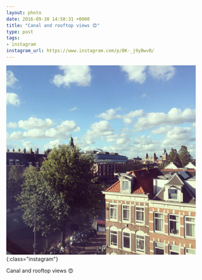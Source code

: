 ```yaml
---
layout: photo
date: 2016-09-30 14:58:31 +0000
title: "Canal and rooftop views 😍"
type: post
tags:
- instagram
instagram_url: https://www.instagram.com/p/BK-_j9yBwvB/
---
```


![Instagram - BK-_j9yBwvB](/img/BK-_j9yBwvB.jpg){:class="instagram"}

Canal and rooftop views 😍
